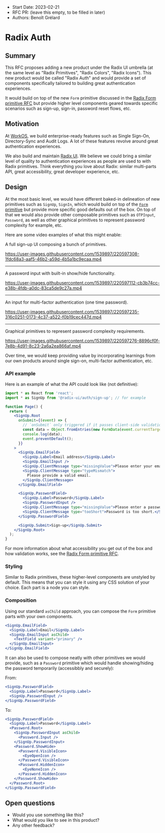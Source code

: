 - Start Date: 2023-02-21
- RFC PR: (leave this empty, to be filled in later)
- Authors: Benoît Grélard

# Radix Auth

## Summary

This RFC proposes adding a new product under the Radix UI umbrella (at the same level as "Radix Primitives", "Radix Colors", "Radix Icons"). This new product would be called "Radix Auth" and would provide a set of components specifically tailored to building great authentication experiences.

It would build on top of the new `Form` primitive discussed in the [Radix Form primitive RFC](2023-radix-form-primitive.md) but provide higher level components geared towards specific scenarios such as sign-up, sign-in, password reset flows, etc.

## Motivation

At [WorkOS](https://workos.com), we build enterprise-ready features such as Single Sign-On, Directory-Sync and Audit Logs. A lot of these features revolve around great authentication experiences.

We also build and maintain [Radix UI](https://radix-ui.com). We believe we could bring a similar level of quality to authentication experiences as people are used to with Radix primitives. Think everything you love about Radix: similar multi-parts API, great accessibility, great developer experience, etc.

## Design

At the most basic level, we would have different baked-in delineation of new primitives such as `SignUp`, `SignIn`, which would build on top of the [`Form` primitive](2023-radix-form-primitive.md) but provide more specific good defaults out of the box. On top of that we would also provide other composable primitives such as `OTPInput`, `Password`, as well as other graphical primitives to represent password complexity for example, etc.

Here are some video examples of what this might enable:

A full sign-up UI composing a bunch of primitives.

https://user-images.githubusercontent.com/1539897/220597308-1fdc68a3-aaf5-46b2-a59d-4b5a1bc9ecaa.mp4

---

A password input with built-in show/hide functionality.

https://user-images.githubusercontent.com/1539897/220597112-cb3b74cc-e38b-4fdb-a0dc-83ca5de9c27a.mp4

---

An input for multi-factor authentication (one time password).

https://user-images.githubusercontent.com/1539897/220597235-316c0251-0173-4c37-a522-f0b19cec447d.mp4

---

Graphical primitives to represent password complexity requirements.

https://user-images.githubusercontent.com/1539897/220597276-8896cf0f-7e8b-4d91-8c23-2a6a2ea866af.mp4

Over time, we would keep providing value by incorporating learnings from our own products around single sign-on, multi-factor authentication, etc.

### API example

Here is an example of what the API could look like (not definitive):

```jsx
import * as React from 'react';
import * as SignUp from '@radix-ui/auth/sign-up'; // for example

function Page() {
  return (
    <SignUp.Root
      onSubmit={(event) => {
        // `onSubmit` only triggered if it passes client-side validation
        const data = Object.fromEntries(new FormData(event.currentTarget));
        console.log(data);
        event.preventDefault();
      }}
    >
      <SignUp.EmailField>
        <SignUp.Label>Email address</SignUp.Label>
        <SignUp.EmailInput />
        <SignUp.ClientMessage type="missingValue">Please enter your email.</SignUp.ClientMessage>
        <SignUp.ClientMessage type="typeMismatch">
          Please provide a valid email.
        </SignUp.ClientMessage>
      </SignUp.EmailField>

      <SignUp.PasswordField>
        <SignUp.Label>Password</SignUp.Label>
        <SignUp.PasswordInput />
        <SignUp.ClientMessage type="missingValue">Please enter a password.</SignUp.ClientMessage>
        <SignUp.ClientMessage type="tooShort">Password is too short.</SignUp.ClientMessage>
      </SignUp.PasswordField>

      <SignUp.Submit>Sign-up</SignUp.Submit>
    </SignUp.Root>
  );
}
```

For more information about what accessibility you get out of the box and how validation works, see the [Radix Form primitive RFC](2023-radix-form-primitive.md).

### Styling

Similar to Radix primitives, these higher-level components are unstyled by default. This means that you can style it using any CSS solution of your choice. Each part is a node you can style.

### Composition

Using our standard `asChild` approach, you can compose the `Form` primitive parts with your own components.

```jsx
<SignUp.EmailField>
  <SignUp.Label>Email</SignUp.Label>
  <SignUp.EmailInput asChild>
    <TextField variant="primary" />
  </SignUp.EmailInput>
</SignUp.EmailField>
```

It can also be used to compose neatly with other primitives we would provide, such as a `Password` primitive which would handle showing/hiding the password temporarily (accessibbly and securely):

From:

```jsx
<SignUp.PasswordField>
  <SignUp.Label>Password</SignUp.Label>
  <SignUp.PasswordInput />
</SignUp.PasswordField>
```

To:

```jsx
<SignUp.PasswordField>
  <SignUp.Label>Password</SignUp.Label>
  <Password.Root>
    <SignUp.PasswordInput asChild>
      <Password.Input />
    </SignUp.PasswordInput>
    <Password.ShowHide>
      <Password.VisibleIcon>
        <EyeOpenIcon />
      </Password.VisibleIcon>
      <Password.HiddenIcon>
        <EyeNoneIcon />
      </Password.HiddenIcon>
    </Password.ShowHide>
  </Password.Root>
</SignUp.PasswordField>
```

## Open questions

- Would you use something like this?
- What would you like to see in this product?
- Any other feedback?
